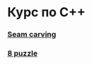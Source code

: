 # Курс по C++

### [Seam carving](https://github.com/Dennymf/ITMO_University/tree/main/cpp_base/seam_carving)
### [8 puzzle](https://github.com/Dennymf/ITMO_University/tree/main/cpp_base/8_puzzle)
